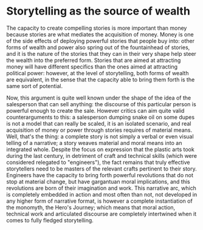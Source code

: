 # Storytelling as the source of wealth

The capacity to create compelling stories is more important than money because stories are what mediates the acquisition of money. Money is one of the side effects of deploying powerful stories that people buy into: other forms of wealth and power also spring out of the fountainhead of stories, and it is the nature of the stories that they can in their very shape help steer the wealth into the preferred form. Stories that are aimed at attracting money will have different specifics than the ones aimed at attracting political power: however, at the level of storytelling, both forms of wealth are equivalent, in the sense that the capacity able to bring them forth is the same sort of potential.

Now, this argument is quite well known under the shape of the idea of the salesperson that can sell anything: the discourse of this particular person is powerful enough to create the sale. However critics can aim quite valid counterarguments to this: a salesperson dumping snake oil on some dupes is not a model that can really be scaled, it is an isolated scenario, and real acquisition of money or power through stories requires of material means. Well, that's the thing: a complete story is not simply a verbal or even visual telling of a narrative; a story weaves material and moral means into an integrated whole. Despite the focus on expression that the plastic arts took during the last century, in detriment of craft and technical skills (which were considered relegated to "engineers"), the fact remains that truly effective storytellers need to be masters of the relevant crafts pertinent to their story. Engineers have the capacity to bring forth powerful revolutions that do not stop at material change, but have gargantuan moral implications, and this revolutions are born of their imagination and work. This narrative arc, which is completely embedded in action and most often than not, not developed in any higher form of narrative format, is however a complete instantiation of the monomyth, the Hero's Journey; which means that moral action, technical work and articulated discourse are completely intertwined when it comes to fully fledged storytelling.
